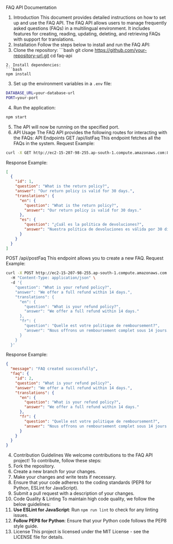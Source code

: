 FAQ API Documentation
1. Introduction
This document provides detailed instructions on how to set up and use the FAQ API. The FAQ API allows users to manage frequently asked questions (FAQs) in a multilingual environment. It includes features for creating, reading, updating, deleting, and retrieving FAQs with support for translations.
2. Installation
Follow the steps below to install and run the FAQ API:
1. Clone the repository: ```bash
git clone https://github.com/your-repository-url.git
cd faq-api
```
2. Install dependencies:
```bash
npm install
```
3. Set up the environment variables in a `.env` file:
```bash
DATABASE_URL=your-database-url
PORT=your-port
```
4. Run the application:
```bash
npm start
```
5. The API will now be running on the specified port.
3. API Usage
The FAQ API provides the following routes for interacting with the FAQs:
API Endpoints
GET /api/listFaq
This endpoint fetches all the FAQs in the system.
Request Example:
```bash
curl -X GET http://ec2-15-207-98-255.ap-south-1.compute.amazonaws.com:8000/api/listFaq
```
Response Example:
```json
[
  {
    "id": 1,
    "question": "What is the return policy?",
    "answer": "Our return policy is valid for 30 days.",
    "translations": {
      "en": {
        "question": "What is the return policy?",
        "answer": "Our return policy is valid for 30 days."
      },
      "es": {
        "question": "¿Cuál es la política de devoluciones?",
        "answer": "Nuestra política de devoluciones es válida por 30 días."
      }
    }
  }
]
```
POST /api/postFaq
This endpoint allows you to create a new FAQ.
Request Example:
```bash
curl -X POST http://ec2-15-207-98-255.ap-south-1.compute.amazonaws.com:8000/api/postFaq \ 
  -H "Content-Type: application/json" \ 
  -d '{
    "question": "What is your refund policy?",
    "answer": "We offer a full refund within 14 days.",
    "translations": {
      "en": {
        "question": "What is your refund policy?",
        "answer": "We offer a full refund within 14 days."
      },
      "fr": {
        "question": "Quelle est votre politique de remboursement?",
        "answer": "Nous offrons un remboursement complet sous 14 jours."
      }
    }
  }'
```
Response Example:
```json
{
  "message": "FAQ created successfully",
  "faq": {
    "id": 2,
    "question": "What is your refund policy?",
    "answer": "We offer a full refund within 14 days.",
    "translations": {
      "en": {
        "question": "What is your refund policy?",
        "answer": "We offer a full refund within 14 days."
      },
      "fr": {
        "question": "Quelle est votre politique de remboursement?",
        "answer": "Nous offrons un remboursement complet sous 14 jours."
      }
    }
  }
}
```

4. Contribution Guidelines
We welcome contributions to the FAQ API project! To contribute, follow these steps:
1. Fork the repository.
2. Create a new branch for your changes.
3. Make your changes and write tests if necessary.
4. Ensure that your code adheres to the coding standards (PEP8 for Python, ESLint for JavaScript).
5. Submit a pull request with a description of your changes.
5. Code Quality & Linting
To maintain high code quality, we follow the below guidelines:
1. **Use ESLint for JavaScript**: Run `npm run lint` to check for any linting issues.
2. **Follow PEP8 for Python**: Ensure that your Python code follows the PEP8 style guide.
6. License
This project is licensed under the MIT License - see the LICENSE file for details.
